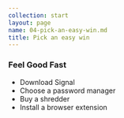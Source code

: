 ```yaml
---
collection: start
layout: page
name: 04-pick-an-easy-win.md
title: Pick an easy win
---
```



### Feel Good Fast
* Download Signal
* Choose a password manager
* Buy a shredder
* Install a browser extension
